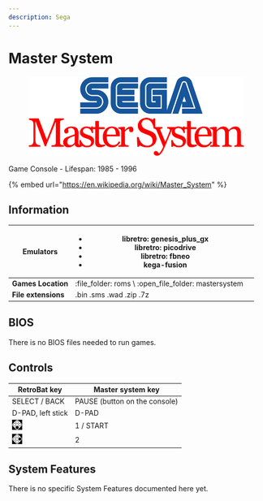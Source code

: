 ```yaml
---
description: Sega
---
```


# Master System

<figure><img src="https://raw.githubusercontent.com/fabricecaruso/es-theme-carbon/5149a33eed46b2af638b06119397d4023b75131f/art/logos/mastersystem.svg" alt=""><figcaption></figcaption></figure>

Game Console - Lifespan: 1985 - 1996

{% embed url="https://en.wikipedia.org/wiki/Master_System" %}

## Information

| **Emulators**       | <ul><li>libretro: genesis_plus_gx</li><li>libretro: picodrive</li><li>libretro: fbneo</li><li>kega-fusion</li></ul> |   |
| ------------------- | ------------------------------------------------------------------------------------------------------------------- | - |
| **Games Location**  | :file\_folder: roms \ :open\_file\_folder: mastersystem                                                             |   |
| **File extensions** | .bin .sms .wad .zip .7z                                                                                             |   |

## BIOS

There is no BIOS files needed to run games.

## Controls

| RetroBat key                                    | Master system key             |
| ----------------------------------------------- | ----------------------------- |
| SELECT / BACK                                   | PAUSE (button on the console) |
| D-PAD, left stick                               | D-PAD                         |
| ![A](<../../.gitbook/assets/image (1) (2).png>) | 1 / START                     |
| ![B](<../../.gitbook/assets/image (4).png>)     | 2                             |

## System Features

There is no specific System Features documented here yet.
